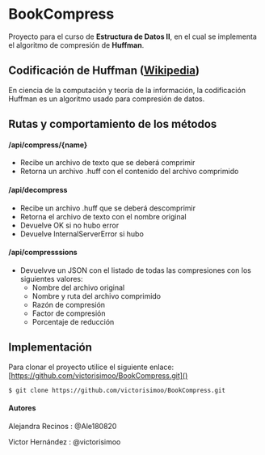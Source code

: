 # BookCompress
Proyecto para el curso de **Estructura de Datos II**, en el cual se implementa el algoritmo de compresión de **Huffman**.

## Codificación de Huffman ([Wikipedia](https://es.wikipedia.org/wiki/Codificaci%C3%B3n_Huffman))
En ciencia de la computación y teoría de la información, la codificación Huffman es un algoritmo usado para compresión de datos.

## Rutas y comportamiento de los métodos

#### /api/compress/{name}
- Recibe un archivo de texto que se deberá comprimir
- Retorna un archivo <name>.huff con el contenido del archivo comprimido

#### /api/decompress
- Recibe un archivo .huff que se deberá descomprimir
- Retorna el archivo de texto con el nombre original
- Devuelve OK si no hubo error
- Devuelve InternalServerError si hubo

#### /api/compresssions
- Devuelvve un JSON con el listado de todas las compresiones con los siguientes valores:
  - Nombre del archivo original
  - Nombre y ruta del archivo comprimido
  - Razón de compresión
  - Factor de compresión
  - Porcentaje de reducción

## Implementación
Para clonar el proyecto utilice el siguiente enlace: [https://github.com/victorisimoo/BookCompress.git]()

`$ git clone https://github.com/victorisimoo/BookCompress.git `


#### Autores

Alejandra Recinos : @Ale180820

Victor Hernández  : @victorisimoo
